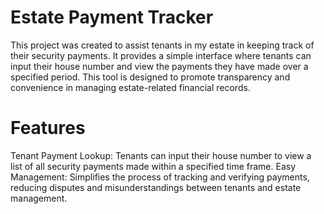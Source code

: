 # Estate Payment Tracker
This project was created to assist tenants in my estate in keeping track of their security payments. It provides a simple interface where tenants can input their house number and view the payments they have made over a specified period. This tool is designed to promote transparency and convenience in managing estate-related financial records.

# **Features**
Tenant Payment Lookup: Tenants can input their house number to view a list of all security payments made within a specified time frame.
Easy Management: Simplifies the process of tracking and verifying payments, reducing disputes and misunderstandings between tenants and estate management.

